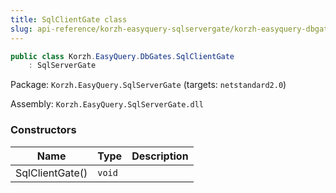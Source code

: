 ```yaml
---
title: SqlClientGate class
slug: api-reference/korzh-easyquery-sqlservergate/korzh-easyquery-dbgates-namespace/sqlclientgate-class
---
```


```csharp
public class Korzh.EasyQuery.DbGates.SqlClientGate
    : SqlServerGate

```
Package: `Korzh.EasyQuery.SqlServerGate` (targets: `netstandard2.0`)

Assembly: `Korzh.EasyQuery.SqlServerGate.dll`

### Constructors

| Name | Type | Description | 
| --- | --- | --- | 
| SqlClientGate() | `void` |  |